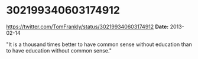 # 302199340603174912
https://twitter.com/TomFrankly/status/302199340603174912
**Date:** 2013-02-14

"It is a thousand times better to have common sense without education than to have education without common sense."
